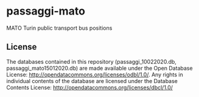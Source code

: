 # passaggi-mato
MATO Turin public transport bus positions

## License
The databases contained in this repository (passaggi_10022020.db, passaggi_mato15012020.db) are made available under the Open Database License: http://opendatacommons.org/licenses/odbl/1.0/. 
Any rights in individual contents of the database are licensed under the Database Contents License: http://opendatacommons.org/licenses/dbcl/1.0/
